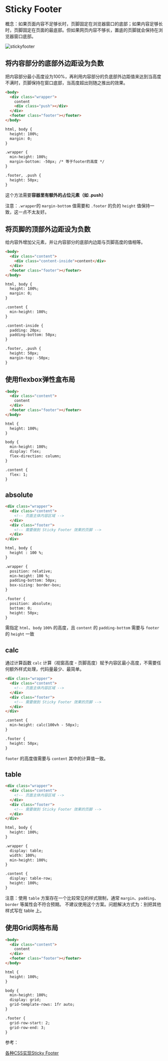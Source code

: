 # Sticky Footer

概念：如果页面内容不足够长时，页脚固定在浏览器窗口的底部；如果内容足够长时，页脚固定在页面的最底部。但如果网页内容不够长，置底的页脚就会保持在浏览器窗口底部。

![stickyfooter](./files/images/stickyfooter.png)

## 将内容部分的底部外边距设为负数

把内容部分最小高度设为100%，再利用内容部分的负底部外边距值来达到当高度不满时，页脚保持在窗口底部，当高度超出则随之推出的效果。

``` html
<body>
  <div class="wrapper">
    content
    <div class="push"></div>
  </div>
  <footer class="footer"></footer>
</body>

html, body {
  height: 100%;
  margin: 0;
}

.wrapper {
  min-height: 100%;
  margin-bottom: -50px; /* 等于footer的高度 */
}

.footer, .push {
  height: 50px;
}
```

这个方法需要**容器里有额外的占位元素（如 .push）**

注意：`.wrapper`的 `margin-bottom` 值需要和 `.footer` 的负的 `height` 值保持一致，这一点不太友好。

## 将页脚的顶部外边距设为负数

给内容外增加父元素，并让内容部分的底部内边距与页脚高度的值相等。

``` html
<body>
  <div class="content">
    <div class="content-inside">content</div>
  </div>
  <footer class="footer"></footer>
</body>

html, body {
  height: 100%;
  margin: 0;
}

.content {
  min-height: 100%;
}

.content-inside {
  padding: 20px;
  padding-bottom: 50px;
}

.footer, .push {
  height: 50px;
  margin-top: -50px;
}
```

## 使用flexbox弹性盒布局

``` html
<body>
  <div class="content">
    content
  </div>
  <footer class="footer"></footer>
</body>

html {
  height: 100%;
}

body {
  min-height: 100%;
  display: flex;
  flex-direction: column;
}

.content {
  flex: 1;
}
```

## absolute

``` html
<div class="wrapper">
  <div class="content">
    <!-- 页面主体内容区域 -->
  </div>
  <div class="footer">
    <!-- 需要做到 Sticky Footer 效果的页脚 -->
  </div>
</div>

html, body {
  height : 100 %;
}

.wrapper {
  position: relative;
  min-height: 100 %;
  padding-bottom: 50px;
  box-sizing: border-box;
}

.footer {
  position: absolute;
  bottom: 0;
  height: 50px;
}
```

需指定 `html`、`body` `100%` 的高度，且 `content` 的 `padding-bottom` 需要与 `footer` 的 `height` 一致

## calc

通过计算函数 `calc` 计算（视窗高度 - 页脚高度）赋予内容区最小高度，不需要任何额外样式处理，代码量最少、最简单。

``` html
<div class="wrapper">
  <div class="content">
    <!-- 页面主体内容区域 -->
  </div>
  <div class="footer">
    <!-- 需要做到 Sticky Footer 效果的页脚 -->
  </div>
</div>

.content {
  min-height: calc(100vh - 50px);
}

.footer {
  height: 50px;
}

```

`footer` 的高度值需要与 `content` 其中的计算值一致。

## table

``` html
<div class="wrapper">
  <div class="content">
    <!-- 页面主体内容区域 -->
  </div>
  <div class="footer">
    <!-- 需要做到 Sticky Footer 效果的页脚 -->
  </div>
</div>

html, body {
  height: 100%;
}

.wrapper {
  display: table;
  width: 100%;
  min-height: 100%;
}

.content {
  display: table-row;
  height: 100%;
}
```

注意：使用 `table` 方案存在一个比较常见的样式限制，通常 `margin`、`padding`、`border` 等属性会不符合预期。 不建议使用这个方案。问题解决方式为：别把其他样式写在 table 上。

## 使用Grid网格布局

``` html
<body>
  <div class="content">
    content
  </div>
  <footer class="footer"></footer>
</body>

html {
  height: 100%;
}

body {
  min-height: 100%;
  display: grid;
  grid-template-rows: 1fr auto;
}

.footer {
  grid-row-start: 2;
  grid-row-end: 3;
}
```

参考：

[各种CSS实现Sticky Footer](https://mp.weixin.qq.com/s?__biz=MzU0OTE3MjE1Mw%3D%3D&mid=2247483693&idx=1&sn=ea846c8a1b404a8a0aa5a5175059e0f4&chksm=fbb2a7fbccc52eed1b62f21503d93449c8425c464d5b4ac576facadf560f95ab9ea8aca5484b&mpshare=1&scene=23&srcid=1120MlKsKxWYxEsbttZ5V0CO)
